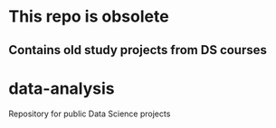# This repo is obsolete

## Contains old study projects from DS courses

# data-analysis
Repository for public Data Science projects
